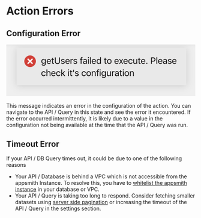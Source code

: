 # Action Errors

## **Configuration Error**

![](../.gitbook/assets/api-error.png)

This message indicates an error in the configuration of the action. You can navigate to the API / Query in this state and see the error it encountered. If the error occurred intermittently, it is likely due to a value in the configuration not being available at the time that the API / Query was run. 

## **Timeout Error**

If your API / DB Query times out, it could be due to one of the following reasons

* Your API / Database is behind a VPC which is not accessible from the appsmith Instance. To resolve this, you have to [whitelist the appsmith instance](../core-concepts/connecting-to-data-sources/) in your database or VPC.
* Your API / Query is taking too long to respond. Consider fetching smaller datasets using [server side pagination](../core-concepts/displaying-data-read/display-data-tables.md#pagination) or increasing the timeout of the API / Query in the settings section.


